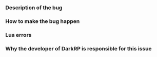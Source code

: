 
[//]: # (DO NOT REMOVE THIS TEMPLATE.)
[//]: # (GITHUB ISSUES ARE **NOT** FOR HELP)
[//]: # (GO TO THE DISCORD INSTEAD: https://discord.com/invite/DYxVExH )

### Description of the bug
[//]: # (Describe the issue as accurately as possible)


### How to make the bug happen
[//]: # (Knowing how to make a bug happen allows the developers to figure out)
[//]: # (what the cause of the problem is and whether a certain fix solves it)


### Lua errors
[//]: # (Note that errors on server startup are more important than other ones)
[//]: # (because they can cause other errors. Always look in the startup log of the server!)


### Why the developer of DarkRP is responsible for this issue
[//]: # (By posting on Github, you ask the developers of DarkRP to solve the problem)
[//]: # (It may seem obvious to you, but you have to make clear why they are the right people to look at it)
